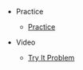- Practice
  - [Practice](https://github.com/danielvivacqua/SQLTutorial/blob/master/Resources/SQL%20in%207.%20Day%203.%20Practice..pdf)

- Video
  - [Try It Problem](https://youtu.be/ObT06aHKnRA)
